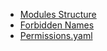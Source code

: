 * [Modules Structure](https://github.com/QuickAppsCMS/QuickApps-CMS/wiki/Modules-Structure)
* [Forbidden Names](https://github.com/QuickAppsCMS/QuickApps-CMS/wiki/Forbidden-Module-Names)
* [Permissions.yaml](https://github.com/QuickAppsCMS/QuickApps-CMS/wiki/Permissions.yaml)